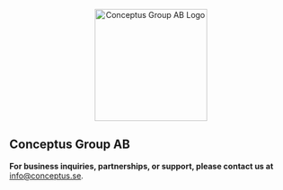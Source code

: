 <!-- <p align="center">
  <img src="https://justmrnone.github.io/NeverEndingPong/logos/Conceptus1.png" alt="Conceptus Group AB Logo" title="Conceptus Group AB Logo" width="200">
</p>
<p align="center">
  <img src="https://justmrnone.github.io/NeverEndingPong/logos/Conceptus-Art.jpg" alt="Conceptus Group AB Logo" title="Conceptus Group AB Logo">
</p>

<p align="center">
  <img src="https://justmrnone.github.io/NeverEndingPong/logos/Conceptus-Art-Bgremover2.png" alt="Conceptus Group AB Logo" title="Conceptus Group AB Logo">
</p>
-->
<p align="center">
  <img src="https://justmrnone.github.io/NeverEndingPong/logos/Conceptus1.png" alt="Conceptus Group AB Logo" title="Conceptus Group AB Logo" width="200">
</p>


## Conceptus Group AB
<!--
**Conceptus Group AB** är ett svenskt företag som specialiserar sig på distribution och försäljning av städ-, hygien- och förbrukningsprodukter. Genom vår e-handelsplattform, [Städshop.se](https://stadshop.se), levererar vi högkvalitativa städprodukter och utrustning till privatpersoner, företag och offentliga verksamheter.

Vi strävar efter att:
- Erbjuda effektiva och miljövänliga städlösningar
- Leverera förstklassig kundservice
- Säkerställa snabb och pålitlig leverans

---

**Conceptus Group AB** is a Swedish company specializing in the distribution and retail of cleaning, hygiene, and consumable products. Through our online platform, [Städshop.se](https://stadshop.se), we serve individuals, businesses, and institutions with a wide range of high-quality cleaning supplies and equipment.

We are committed to:
- Offering efficient and eco-friendly cleaning solutions
- Providing top-tier customer service
- Ensuring fast and reliable delivery


---
💼⚡

-->

**For business inquiries, partnerships, or support, please contact us at** [info@conceptus.se](mailto:info@conceptus.se).
